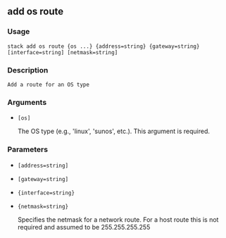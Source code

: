 ## add os route

### Usage

`stack add os route {os ...} {address=string} {gateway=string} [interface=string] [netmask=string]`

### Description


	Add a route for an OS type

	

### Arguments

* `[os]`

   The OS type (e.g., 'linux', 'sunos', etc.). This argument is required.


### Parameters
* `[address=string]`
* `[gateway=string]`
* `{interface=string}`
* `{netmask=string}`

   Specifies the netmask for a network route.  For a host route
	this is not required and assumed to be 255.255.255.255


